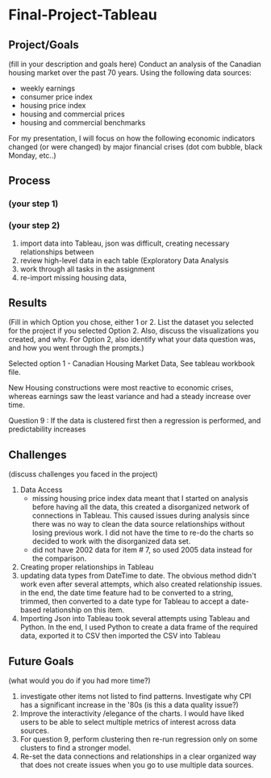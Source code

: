 # Final-Project-Tableau

## Project/Goals
(fill in your description and goals here)
Conduct an analysis of the Canadian housing market over the past 70 years. Using the following data sources:
* weekly earnings
* consumer price index
* housing price index
* housing and commercial prices 
* housing and commercial benchmarks

For my presentation, I will focus on how the following economic indicators changed (or were changed) by major financial crises (dot com bubble, black Monday, etc..)


## Process
### (your step 1)
### (your step 2)

1. import data into Tableau, json was difficult, creating necessary relationships between 
2. review high-level data in each table (Exploratory Data Analysis
3. work through all tasks in the assignment 
4. re-import missing housing data,


## Results
(Fill in which Option you chose, either 1 or 2. List the dataset you selected for the project if you selected Option 2. Also, discuss the visualizations you created, and why. For Option 2, also identify what your data question was, and how you went through the prompts.)

Selected option 1 - Canadian Housing Market Data, See tableau workbook file. 

New Housing constructions were most reactive to economic crises, whereas earnings saw the least variance and had a steady increase over time. 

Question 9 : 
If the data is clustered first then a regression is performed, and predictability increases

## Challenges 
(discuss challenges you faced in the project)
1. Data Access 
    - missing housing price index data meant that I started on analysis before having all the data, this created a disorganized network of connections in Tableau. This caused issues during analysis since there was no way to clean the data source relationships without losing previous work. I did not have the time to re-do the charts so decided to work with the disorganized data set.
    - did not have 2002 data for item # 7, so used 2005 data instead for the comparison.
2. Creating proper relationships in Tableau 
3. updating data types from DateTime to date. The obvious method didn't work even after several attempts, which also created relationship issues. in the end, the date time feature had to be converted to a string, trimmed, then converted to a date type for Tableau to accept a date-based relationship on this item. 
4. Importing Json into Tableau took several attempts using Tableau and Python. In the end, I used Python to create a data frame of the required data, exported it to CSV then imported the CSV into Tableau 


## Future Goals
(what would you do if you had more time?)
1. investigate other items not listed to find patterns. Investigate why CPI has a significant increase in the '80s (is this a data quality issue?)
2. Improve the interactivity /elegance of the charts. I would have liked users to be able to select multiple metrics of interest across data sources. 
3. For question 9, perform clustering then re-run regression only on some clusters to find a stronger model. 
4. Re-set the data connections and relationships in a clear organized way that does not create issues when you go to use multiple data sources. 
